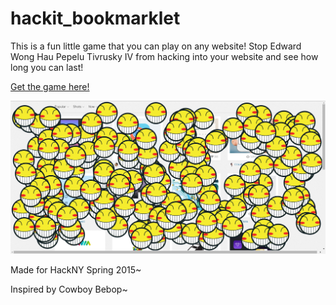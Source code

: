# hackit_bookmarklet

This is a fun little game that you can play on any website! Stop Edward Wong Hau Pepelu Tivrusky IV from hacking into your website and see how long you can last! 

<a href="https://owlsketch.github.io/hackit_bookmarklet/">Get the game here!</a>

<img src="./img/ddos.png"/>

Made for HackNY Spring 2015~

Inspired by Cowboy Bebop~
